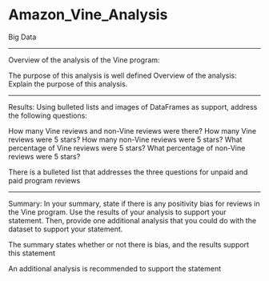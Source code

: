 # Amazon_Vine_Analysis
Big Data












------------------------------

Overview of the analysis of the Vine program:

The purpose of this analysis is well defined
Overview of the analysis: Explain the purpose of this analysis.



------------------------------


Results: Using bulleted lists and images of DataFrames as support, address the following questions:

How many Vine reviews and non-Vine reviews were there?
How many Vine reviews were 5 stars? How many non-Vine reviews were 5 stars?
What percentage of Vine reviews were 5 stars? What percentage of non-Vine reviews were 5 stars?

There is a bulleted list that addresses the three questions for unpaid and paid program reviews

------------------------------


Summary: In your summary, state if there is any positivity bias for reviews in the Vine program. Use the results of your analysis to support your statement. Then, provide one additional analysis that you could do with the dataset to support your statement.


The summary states whether or not there is bias, and the results support this statement

An additional analysis is recommended to support the statement
